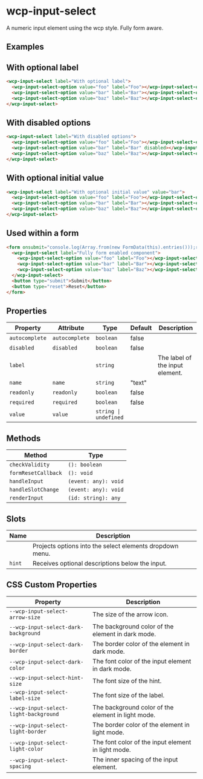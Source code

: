 # wcp-input-select

A numeric input element using the wcp style. Fully form aware.

## Examples

## With optional label

```html
<wcp-input-select label="With optional label">
  <wcp-input-select-option value="foo" label="Foo"></wcp-input-select-option>
  <wcp-input-select-option value="bar" label="Bar"></wcp-input-select-option>
  <wcp-input-select-option value="baz" label="Baz"></wcp-input-select-option>
</wcp-input-select>
```

## With disabled options

```html
<wcp-input-select label="With disabled options">
  <wcp-input-select-option value="foo" label="Foo"></wcp-input-select-option>
  <wcp-input-select-option value="bar" label="Bar" disabled></wcp-input-select-option>
  <wcp-input-select-option value="baz" label="Baz"></wcp-input-select-option>
</wcp-input-select>
```

## With optional initial value

```html
<wcp-input-select label="With optional initial value" value="bar">
  <wcp-input-select-option value="foo" label="Foo"></wcp-input-select-option>
  <wcp-input-select-option value="bar" label="Bar"></wcp-input-select-option>
  <wcp-input-select-option value="baz" label="Baz"></wcp-input-select-option>
</wcp-input-select>
```

## Used within a form

```html
<form onsubmit="console.log(Array.from(new FormData(this).entries()));return false" onreset="console.log('Reset!')">
  <wcp-input-select label="Fully form enabled component">
    <wcp-input-select-option value="foo" label="Foo"></wcp-input-select-option>
    <wcp-input-select-option value="bar" label="Bar"></wcp-input-select-option>
    <wcp-input-select-option value="baz" label="Baz"></wcp-input-select-option>
  </wcp-input-select>
  <button type="submit">Submit</button>
  <button type="reset">Reset</button>
</form>
```

## Properties

| Property       | Attribute      | Type                  | Default | Description                     |
|----------------|----------------|-----------------------|---------|---------------------------------|
| `autocomplete` | `autocomplete` | `boolean`             | false   |                                 |
| `disabled`     | `disabled`     | `boolean`             | false   |                                 |
| `label`        |                | `string`              |         | The label of the input element. |
| `name`         | `name`         | `string`              | "text"  |                                 |
| `readonly`     | `readonly`     | `boolean`             | false   |                                 |
| `required`     | `required`     | `boolean`             | false   |                                 |
| `value`        | `value`        | `string \| undefined` |         |                                 |

## Methods

| Method              | Type                 |
|---------------------|----------------------|
| `checkValidity`     | `(): boolean`        |
| `formResetCallback` | `(): void`           |
| `handleInput`       | `(event: any): void` |
| `handleSlotChange`  | `(event: any): void` |
| `renderInput`       | `(id: string): any`  |

## Slots

| Name   | Description                                      |
|--------|--------------------------------------------------|
|        | Projects options into the select elements dropdown menu. |
| `hint` | Receives optional descriptions below the input.  |

## CSS Custom Properties

| Property                              | Description                                      |
|---------------------------------------|--------------------------------------------------|
| `--wcp-input-select-arrow-size`       | The size of the arrow icon.                      |
| `--wcp-input-select-dark-background`  | The background color of the element in dark mode. |
| `--wcp-input-select-dark-border`      | The border color of the element in dark mode.    |
| `--wcp-input-select-dark-color`       | The font color of the input element in dark mode. |
| `--wcp-input-select-hint-size`        | The font size of the hint.                       |
| `--wcp-input-select-label-size`       | The font size of the label.                      |
| `--wcp-input-select-light-background` | The background color of the element in light mode. |
| `--wcp-input-select-light-border`     | The border color of the element in light mode.   |
| `--wcp-input-select-light-color`      | The font color of the input element in light mode. |
| `--wcp-input-select-spacing`          | The inner spacing of the input element.          |
